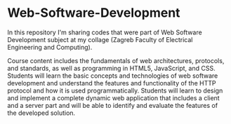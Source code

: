 # Web-Software-Development
In this repository I'm sharing codes that were part of Web Software Development subject at my collage (Zagreb Faculty of Electrical Engineering and Computing).

Course content includes the fundamentals of web architectures, protocols, and standards, as well as programming in HTML5, JavaScript, and CSS. Students will learn the basic concepts and technologies of web software development and understand the features and functionality of the HTTP protocol and how it is used programmatically. Students will learn to design and implement a complete dynamic web application that includes a client and a server part and will be able to identify and evaluate the features of the developed solution.

